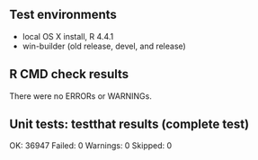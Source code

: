 
## Test environments

* local OS X install, R 4.4.1
* win-builder (old release, devel, and release)

## R CMD check results

There were no ERRORs or WARNINGs. 

## Unit tests: testthat results (complete test)

OK:       36947
Failed:   0
Warnings: 0
Skipped:  0
